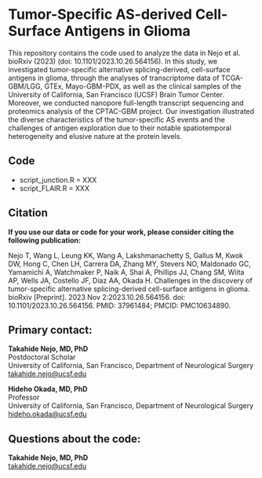 # Tumor-Specific AS-derived Cell-Surface Antigens in Glioma

This repository contains the code used to analyze the data in Nejo et al. bioRxiv (2023) (doi: 10.1101/2023.10.26.564156). In this study, we investigated tumor-specific alternative splicing-derived, cell-surface antigens in glioma, through the analyses of transcriptome data of TCGA-GBM/LGG, GTEx, Mayo-GBM-PDX, as well as the clinical samples of the University of California, San Francisco (UCSF) Brain Tumor Center. Moreover, we conducted nanopore full-length transcript sequencing and proteomics analysis of the CPTAC-GBM project. Our investigation illustrated the diverse characteristics of the tumor-specific AS events and the challenges of antigen exploration due to their notable spatiotemporal heterogeneity and elusive nature at the protein levels. 

## Code

- script_junction.R = XXX
- script_FLAIR.R = XXX


## Citation

**If you use our data or code for your work, please consider citing the following publication:**  

Nejo T, Wang L, Leung KK, Wang A, Lakshmanachetty S, Gallus M, Kwok DW, Hong C, Chen LH, Carrera DA, Zhang MY, Stevers NO, Maldonado GC, Yamamichi A, Watchmaker P, Naik A, Shai A, Phillips JJ, Chang SM, Wiita AP, Wells JA, Costello JF, Diaz AA, Okada H. Challenges in the discovery of tumor-specific alternative splicing-derived cell-surface antigens in glioma. bioRxiv [Preprint]. 2023 Nov 2:2023.10.26.564156. doi: 10.1101/2023.10.26.564156. PMID: 37961484; PMCID: PMC10634890.


## Primary contact: 

**Takahide Nejo, MD, PhD**  
Postdoctoral Scholar  
University of California, San Francisco, Department of Neurological Surgery  
takahide.nejo@ucsf.edu  


**Hideho Okada, MD, PhD**  
Professor  
University of California, San Francisco, Department of Neurological Surgery  
hideho.okada@ucsf.edu  


## Questions about the code: 

**Takahide Nejo, MD, PhD**  
takahide.nejo@ucsf.edu

